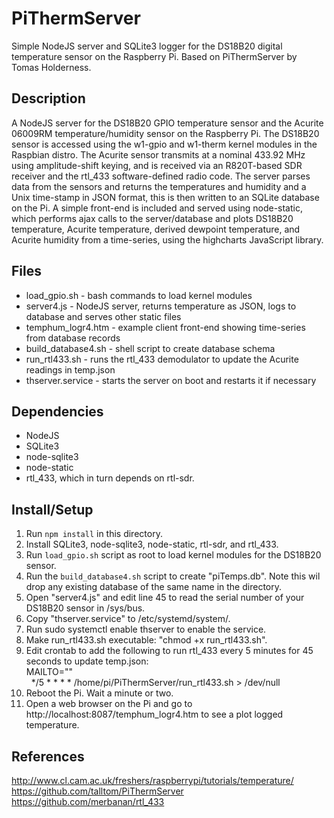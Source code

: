 PiThermServer
=============

Simple NodeJS server and SQLite3 logger for the DS18B20 digital temperature sensor on the Raspberry Pi.  Based on PiThermServer by Tomas Holderness.

Description
-----------
A NodeJS server for the DS18B20 GPIO temperature sensor and the Acurite 06009RM temperature/humidity sensor on the Raspberry Pi. The DS18B20 sensor is accessed using the w1-gpio and w1-therm kernel modules in the Raspbian distro. The Acurite sensor transmits at a nominal 433.92 MHz using amplitude-shift keying, and is received via an R820T-based SDR receiver and the rtl_433 software-defined radio code.  The server parses data from the sensors and returns the temperatures and humidity and a Unix time-stamp in JSON format, this is then written to an SQLite database on the Pi. A simple front-end is included and served using node-static, which performs ajax calls to the server/database and plots DS18B20 temperature, Acurite temperature, derived dewpoint temperature, and Acurite humidity from a time-series, using the highcharts JavaScript library.

Files
-----
* load_gpio.sh - bash commands to load kernel modules
* server4.js - NodeJS server, returns temperature as JSON, logs to database and serves other static files
* temphum_logr4.htm - example client front-end showing time-series from database records
* build_database4.sh - shell script to create database schema
* run_rtl433.sh - runs the rtl_433 demodulator to update the Acurite readings in temp.json
* thserver.service - starts the server on boot and restarts it if necessary

Dependencies
------------
* NodeJS
* SQLite3
* node-sqlite3
* node-static
* rtl_433, which in turn depends on rtl-sdr.

Install/Setup
-------------
1. Run `npm install` in this directory.
2. Install SQLite3, node-sqlite3, node-static, rtl-sdr, and rtl_433.
3. Run `load_gpio.sh` script as root to load kernel modules for the DS18B20 sensor.
4. Run the `build_database4.sh` script to create "piTemps.db". Note this wil drop any existing database of the same name in the directory.
5. Open "server4.js" and edit line 45 to read the serial number of your DS18B20 sensor in /sys/bus.
6. Copy "thserver.service" to /etc/systemd/system/.
7. Run sudo systemctl enable thserver to enable the service.
8. Make run_rtl433.sh executable:  "chmod +x run_rtl433.sh".
9. Edit crontab to add the following to run rtl_433 every 5 minutes for 45 seconds to update temp.json:<br>
   MAILTO=""<br>
   */5 * * * * /home/pi/PiThermServer/run_rtl433.sh > /dev/null<br>
10. Reboot the Pi.  Wait a minute or two.
11. Open a web browser on the Pi and go to http://localhost:8087/temphum_logr4.htm to see a plot logged temperature. 

References
----------
http://www.cl.cam.ac.uk/freshers/raspberrypi/tutorials/temperature/<br>
https://github.com/talltom/PiThermServer<br>
https://github.com/merbanan/rtl_433<br>
